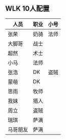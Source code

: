 ## WLK 10人配置

| 人员      | 职业 |小号|
| ----------- | ----------- | -----------
| 张荣      | 奶骑       |法师|
| 大脚哥   | 战士        ||
| 超然   | 术士        ||
| 小马   | 法师        ||
| 张浩   | DK        |盗贼|
| 蒙萌   | DK        ||
| 思雨   | 牧师        ||
| 我妹   | 猎人        ||
| 周立   | 盗贼        ||
| 瑞琪   | 萨满        ||
|马哥朋友|萨满||
